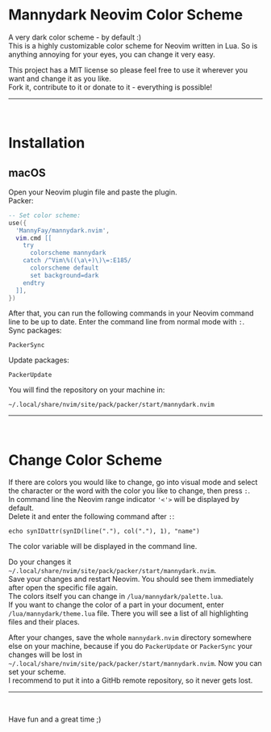 # Mannydark Neovim Color Scheme
A very dark color scheme - by default :)  
This is a highly customizable color scheme for Neovim written in Lua.
So is anything annoying for your eyes, you can change it very easy.

This project has a MIT license so please feel free to use it wherever you want and change it as you like.  
Fork it, contribute to it or donate to it - everything is possible!

---
<br>

# Installation
## macOS
Open your Neovim plugin file and paste the plugin.  
Packer:
```lua
-- Set color scheme:
use({
  'MannyFay/mannydark.nvim',
  vim.cmd [[
    try
      colorscheme mannydark
    catch /^Vim\%((\a\+)\)\=:E185/
      colorscheme default
      set background=dark
    endtry
  ]],
})
```
After that, you can run the following commands in your Neovim command line to
be up to date. Enter the command line from normal mode with `:`.
Sync packages:
```shell
PackerSync
```
Update packages:
```shell
PackerUpdate
```
You will find the repository on your machine in:
```shell
~/.local/share/nvim/site/pack/packer/start/mannydark.nvim
```

---
<br>

# Change Color Scheme
If there are colors you would like to change, go into visual mode and select the character or the word with the color you like to change, then press `:`.  
In command line the Neovim range indicator `'<'>` will be displayed by default.  
Delete it and enter the following command after `:`:
```shell
echo synIDattr(synID(line("."), col("."), 1), "name")
```
The color variable will be displayed in the command line.

Do your changes it `~/.local/share/nvim/site/pack/packer/start/mannydark.nvim`.  
Save your changes and restart Neovim. You should see them immediately after open the specific file again.  
The colors itself you can change in `/lua/mannydark/palette.lua`.  
If you want to change the color of a part in your document, enter `/lua/mannydark/theme.lua` file. There you will see a list of all highlighting files and their places.

After your changes, save the whole `mannydark.nvim` directory somewhere else on your machine, because if you do `PackerUpdate` or `PackerSync` your changes will be lost in `~/.local/share/nvim/site/pack/packer/start/mannydark.nvim`. Now you can set your scheme.  
I recommend to put it into a GitHb remote repository, so it never gets lost.

---
<br>

Have fun and a great time ;)
